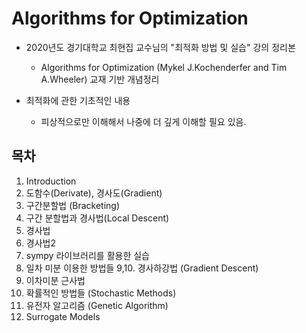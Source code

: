 # Algorithms for Optimization

- 2020년도 경기대학교 최현집 교수님의 "최적화 방법 및 실습" 강의 정리본
    - Algorithms for Optimization (Mykel J.Kochenderfer and Tim A.Wheeler) 교재 기반 개념정리

- 최적화에 관한 기초적인 내용
    - 피상적으로만 이해해서 나중에 더 깊게 이해할 필요 있음.



## 목차
1. Introduction
2. 도함수(Derivate), 경사도(Gradient)
3. 구간분할법 (Bracketing)
4. 구간 분할법과 경사법(Local Descent)
5. 경사법
6. 경사법2
7. sympy 라이브러리를 활용한 실습
8. 일차 미분 이용한 방법들
9,10. 경사하강법 (Gradient Descent)
11. 이차미분 근사법
12. 확률적인 방법들 (Stochastic Methods)
13. 유전자 알고리즘 (Genetic Algorithm)
14. Surrogate Models
